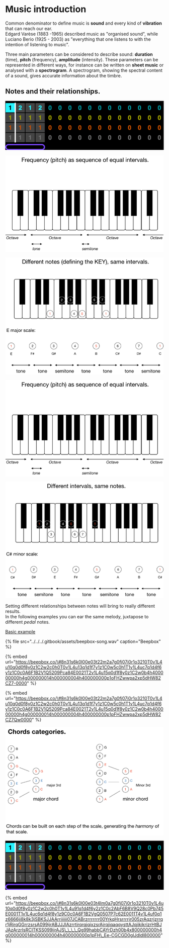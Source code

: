 # Music introduction

Common denominator to define music is **sound** and every kind of **vibration** that can reach our ear.  
Edgard Varèse \(1883 -1965\) described music as "organised sound", while Luciano Berio \(1925 - 2003\) as "everything that one listens to with the intention of listening to music".

Three main parameters can be considered to describe sound: **duration** \(time\), **pitch** \(frequency\), **amplitude** \(intensity\).  These parameters can be represented in different ways, for instance can be written on **sheet music** or analysed with a **spectrogram**. A spectrogram, showing the spectral content of a sound, gives accurate information about the timbre.

## Notes and their relationships.



![](../../../.gitbook/assets/immagine%20%2812%29.png)

![](../../../.gitbook/assets/immagine%20%2810%29.png)

![](../../../.gitbook/assets/immagine.png)

![](../../../.gitbook/assets/immagine%20%286%29.png)

![](../../../.gitbook/assets/immagine%20%282%29.png)

Setting different relationships between notes will bring to really different results.  
In the following examples you can ear the same melody, juxtapose to different _pedal_ notes.

[Basic example](https://beepbox.co/#8n31s6k0l00e03t22m2a7g0fj07i0r1o3210T0v1L4u10q0d0f8y0z1C2w2c0h0T0v1L4u13q1d1f7y1z1C0w5c0h1T1v1L4uc7q1d4f6y1z1C0c0A6F1B2V1Q5209Pca84E0021T2v1L4u15q0d1f8y0z1C2w0b4h400000000h4g000000014h000000004h400000000p1oFHZwwpa2xp5dHW82CZ7-0000)



{% file src="../../../.gitbook/assets/beepbox-song.wav" caption="Beepbox" %}



{% embed url="https://beepbox.co/\#8n31s6k0l00e03t22m2a7g0fj07i0r1o3210T0v1L4u10q0d0f8y0z1C2w2c0h0T0v1L4u13q1d1f7y1z1C0w5c0h1T1v1L4uc7q1d4f6y1z1C0c0A6F1B2V1Q5209Pca84E0021T2v1L4u15q0d1f8y0z1C2w0b4h400000000h4g000000014h000000004h400000000p1oFHZwwpa2xp5dHW82CZ7-0000" %}

{% embed url="https://beepbox.co/\#8n31s6k0l00e03t22m2a7g0fj07i0r1o3210T0v1L4u10q0d0f8y0z1C2w2c0h0T0v1L4u13q1d1f7y1z1C0w5c0h1T1v1L4uc7q1d4f6y1z1C0c0A6F1B2V1Q5209Pca84E0021T2v1L4u15q0d1f8y0z1C2w0b4h400000000h4g000000014h000000004h400000000p1pFHZwwpa2xp5dHW82CZ7Qw0000" %}



![](../../../.gitbook/assets/immagine%20%281%29.png)

![](../../../.gitbook/assets/immagine%20%284%29.png)

{% embed url="https://beepbox.co/\#8n31s6k0l00e03t4Im0a7g0fj07i0r1o3210T0v1L4u10q0d0f8y0z1C2w2c0h0T1v1L4u91q1d4f6y2z1C0c2AbF6B8V9Q28c0Pb745E0001T1v1L4uc6q1d4f8y1z9C0c0A6F1B2VgQ0507P7c62E0011T4v1L4uf0q1z6666ji8k8k3jSBKSJJAArriiiiii07JCABrzrrrrrrr00YrkqHrsrrrrjr005zrAqzrjzrrqr1jRjrqGGrrzsrsA099ijrABJJJIAzrrtirqrqjqixzsrAjrqjiqaqqysttAJqjikikrizrHtBJJAzArzrIsRCITKSS099ijrAJS\_\_\_\_Qg99habbCAYrDzh00b4x800000000h4g000000014h000000004h400000000p1pFH\_Ee-CGCGD0glJdldl800000" %}



